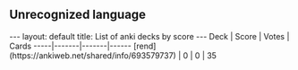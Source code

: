 <h2>Unrecognized language</h2>
---
layout: default
title: List of anki decks by score
---
Deck | Score | Votes | Cards
-----|-------|-------|------
[rend](https://ankiweb.net/shared/info/693579737) | 0 | 0 | 35
